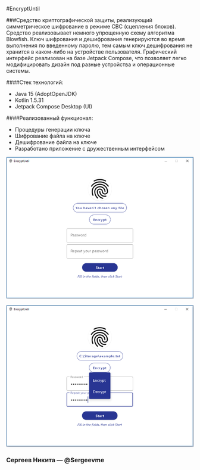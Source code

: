 #EncryptUntil

###Средство криптографической защиты, реализующий симметрическое шифрование в режиме CBC (сцепления блоков).
Средство реализовывает немного упрощенную схему алгоритма Blowfish. 
Ключ шифрования и дешифрования генерируются во время выполнения по введенному паролю, тем самым
ключ дешифрования не хранится в каком-либо на устройстве пользователя. Графический интерфейс реализован
на базе Jetpack Compose, что позволяет легко модифицировать дизайн под разные устройства и операционные
системы.

####Стек технологий:
- Java 15 (AdoptOpenJDK)
- Kotlin 1.5.31
- Jetpack Compose Desktop (UI)

####Реализованный функционал:
- Процедуры генерации ключа
- Шифрование файла на ключе
- Дешифрование файла на ключе 
- Разработано приложение с дружественным интерфейсом

![alt text](image.png?raw=true "Screenshot of program")

![alt text](image2.png?raw=true "The second screenshot of program")

### Сергеев Никита — @Sergeevme